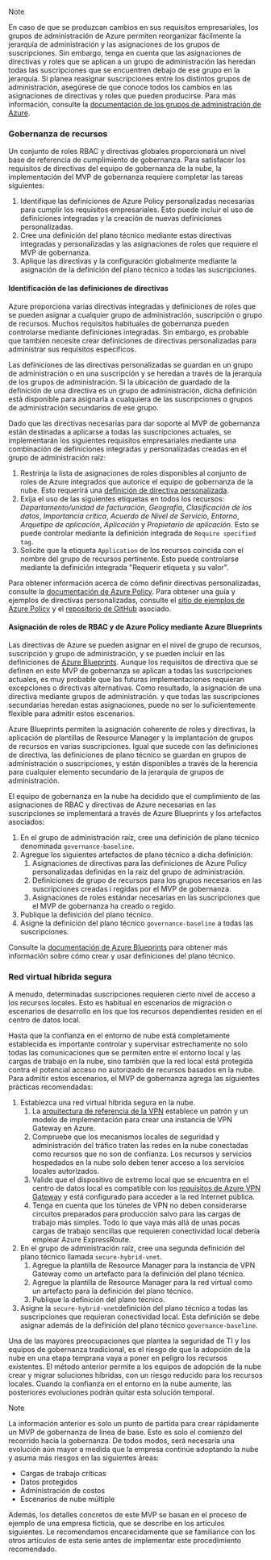 <!-- TEMPLATE FILE - DO NOT ADD METADATA -->
<!-- markdownlint-disable MD002 MD041 -->
> [!NOTE]
>En caso de que se produzcan cambios en sus requisitos empresariales, los grupos de administración de Azure permiten reorganizar fácilmente la jerarquía de administración y las asignaciones de los grupos de suscripciones. Sin embargo, tenga en cuenta que las asignaciones de directivas y roles que se aplican a un grupo de administración las heredan todas las suscripciones que se encuentren debajo de ese grupo en la jerarquía. Si planea reasignar suscripciones entre los distintos grupos de administración, asegúrese de que conoce todos los cambios en las asignaciones de directivas y roles que pueden producirse. Para más información, consulte la [documentación de los grupos de administración de Azure](https://docs.microsoft.com/azure/governance/management-groups).

### <a name="governance-of-resources"></a>Gobernanza de recursos

Un conjunto de roles RBAC y directivas globales proporcionará un nivel base de referencia de cumplimiento de gobernanza. Para satisfacer los requisitos de directivas del equipo de gobernanza de la nube, la implementación del MVP de gobernanza requiere completar las tareas siguientes:

1. Identifique las definiciones de Azure Policy personalizadas necesarias para cumplir los requisitos empresariales. Esto puede incluir el uso de definiciones integradas y la creación de nuevas definiciones personalizadas.
2. Cree una definición del plano técnico mediante estas directivas integradas y personalizadas y las asignaciones de roles que requiere el MVP de gobernanza.
3. Aplique las directivas y la configuración globalmente mediante la asignación de la definición del plano técnico a todas las suscripciones.

#### <a name="identify-policy-definitions"></a>Identificación de las definiciones de directivas

Azure proporciona varias directivas integradas y definiciones de roles que se pueden asignar a cualquier grupo de administración, suscripción o grupo de recursos. Muchos requisitos habituales de gobernanza pueden controlarse mediante definiciones integradas. Sin embargo, es probable que también necesite crear definiciones de directivas personalizadas para administrar sus requisitos específicos.

Las definiciones de las directivas personalizadas se guardan en un grupo de administración o en una suscripción y se heredan a través de la jerarquía de los grupos de administración. Si la ubicación de guardado de la definición de una directiva es un grupo de administración, dicha definición está disponible para asignarla a cualquiera de las suscripciones o grupos de administración secundarios de ese grupo.

Dado que las directivas necesarias para dar soporte al MVP de gobernanza están destinadas a aplicarse a todas las suscripciones actuales, se implementarán los siguientes requisitos empresariales mediante una combinación de definiciones integradas y personalizadas creadas en el grupo de administración raíz:

1. Restrinja la lista de asignaciones de roles disponibles al conjunto de roles de Azure integrados que autorice el equipo de gobernanza de la nube. Esto requerirá una [definición de directiva personalizada](https://github.com/Azure/azure-policy/tree/master/samples/Authorization/allowed-role-definitions).
2. Exija el uso de las siguientes etiquetas en todos los recursos: *Departamento/unidad de facturación*, *Geografía*, *Clasificación de los datos*, *Importancia crítica*, *Acuerdo de Nivel de Servicio*, *Entorno*, *Arquetipo de aplicación*, *Aplicación* y *Propietario de aplicación*. Esto se puede controlar mediante la definición integrada de `Require specified tag`.
3. Solicite que la etiqueta `Application` de los recursos coincida con el nombre del grupo de recursos pertinente. Esto puede controlarse mediante la definición integrada "Requerir etiqueta y su valor".

Para obtener información acerca de cómo definir directivas personalizadas, consulte la [documentación de Azure Policy](https://docs.microsoft.com/azure/governance/policy/tutorials/create-custom-policy-definition). Para obtener una guía y ejemplos de directivas personalizadas, consulte el [sitio de ejemplos de Azure Policy](https://docs.microsoft.com/azure/governance/policy/samples) y el [repositorio de GitHub](https://github.com/Azure/azure-policy) asociado.

#### <a name="assign-azure-policy-and-rbac-roles-using-azure-blueprints"></a>Asignación de roles de RBAC y de Azure Policy mediante Azure Blueprints

Las directivas de Azure se pueden asignar en el nivel de grupo de recursos, suscripción y grupo de administración, y se pueden incluir en las definiciones de [Azure Blueprints](https://docs.microsoft.com/azure/governance/blueprints/overview). Aunque los requisitos de directiva que se definen en este MVP de gobernanza se aplican a todas las suscripciones actuales, es muy probable que las futuras implementaciones requieran excepciones o directivas alternativas. Como resultado, la asignación de una directiva mediante grupos de administración. y que todas las suscripciones secundarias heredan estas asignaciones, puede no ser lo suficientemente flexible para admitir estos escenarios.

Azure Blueprints permiten la asignación coherente de roles y directivas, la aplicación de plantillas de Resource Manager y la implantación de grupos de recursos en varias suscripciones. Igual que sucede con las definiciones de directiva, las definiciones de plano técnico se guardan en grupos de administración o suscripciones, y están disponibles a través de la herencia para cualquier elemento secundario de la jerarquía de grupos de administración.

El equipo de gobernanza en la nube ha decidido que el cumplimiento de las asignaciones de RBAC y directivas de Azure necesarias en las suscripciones se implementará a través de Azure Blueprints y los artefactos asociados:

1. En el grupo de administración raíz, cree una definición de plano técnico denominada `governance-baseline`.
2. Agregue los siguientes artefactos de plano técnico a dicha definición:
    1. Asignaciones de directivas para las definiciones de Azure Policy personalizadas definidas en la raíz del grupo de administración.
    2. Definiciones de grupo de recursos para los grupos necesarios en las suscripciones creadas i regidas por el MVP de gobernanza.
    3. Asignaciones de roles estándar necesarias en las suscripciones que el MVP de gobernanza ha creado o regido.
3. Publique la definición del plano técnico.
4. Asigne la definición del plano técnico `governance-baseline` a todas las suscripciones.

Consulte la [documentación de Azure Blueprints](https://docs.microsoft.com/azure/governance/blueprints/overview) para obtener más información sobre cómo crear y usar definiciones del plano técnico.

### <a name="secure-hybrid-vnet"></a>Red virtual híbrida segura

A menudo, determinadas suscripciones requieren cierto nivel de acceso a los recursos locales. Esto es habitual en escenarios de migración o escenarios de desarrollo en los que los recursos dependientes residen en el centro de datos local.

Hasta que la confianza en el entorno de nube está completamente establecida es importante controlar y supervisar estrechamente no solo todas las comunicaciones que se permiten entre el entorno local y las cargas de trabajo en la nube, sino también que la red local está protegida contra el potencial acceso no autorizado de recursos basados en la nube. Para admitir estos escenarios, el MVP de gobernanza agrega las siguientes prácticas recomendadas:

1. Establezca una red virtual híbrida segura en la nube.
    1. La [arquitectura de referencia de la VPN](https://docs.microsoft.com/azure/architecture/reference-architectures/hybrid-networking/vpn) establece un patrón y un modelo de implementación para crear una instancia de VPN Gateway en Azure.
    2. Compruebe que los mecanismos locales de seguridad y administración del tráfico traten las redes en la nube conectadas como recursos que no son de confianza. Los recursos y servicios hospedados en la nube solo deben tener acceso a los servicios locales autorizados.
    3. Valide que el dispositivo de extremo local que se encuentra en el centro de datos local es compatible con los [requisitos de Azure VPN Gateway](https://docs.microsoft.com/azure/vpn-gateway/vpn-gateway-about-vpn-devices) y está configurado para acceder a la red Internet pública.
    4. Tenga en cuenta que los túneles de VPN no deben considerarse circuitos preparados para producción salvo para las cargas de trabajo más simples. Todo lo que vaya más allá de unas pocas cargas de trabajo sencillas que requieren conectividad local debería emplear Azure ExpressRoute.
1. En el grupo de administración raíz, cree una segunda definición del plano técnico llamada `secure-hybrid-vnet`.
    1. Agregue la plantilla de Resource Manager para la instancia de VPN Gateway como un artefacto para la definición del plano técnico.
    2. Agregue la plantilla de Resource Manager para la red virtual como un artefacto para la definición del plano técnico.
    3. Publique la definición del plano técnico.
1. Asigne la `secure-hybrid-vnet`definición del plano técnico a todas las suscripciones que requieran conectividad local. Esta definición se debe asignar además de la definición del plano técnico `governance-baseline`.

Una de las mayores preocupaciones que plantea la seguridad de TI y los equipos de gobernanza tradicional, es el riesgo de que la adopción de la nube en una etapa temprana vaya a poner en peligro los recursos existentes. El método anterior permite a los equipos de adopción de la nube crear y migrar soluciones híbridas, con un riesgo reducido para los recursos locales. Cuando la confianza en el entorno en la nube aumente, las posteriores evoluciones podrán quitar esta solución temporal.

> [!NOTE]
> La información anterior es solo un punto de partida para crear rápidamente un MVP de gobernanza de línea de base. Esto es solo el comienzo del recorrido hacia la gobernanza. De todos modos, será necesaria una evolución aún mayor a medida que la empresa continúe adoptando la nube y asuma más riesgos en las siguientes áreas:
>
> - Cargas de trabajo críticas
> - Datos protegidos
> - Administración de costos
> - Escenarios de nube múltiple
>
> Además, los detalles concretos de este MVP se basan en el proceso de ejemplo de una empresa ficticia, que se describe en los artículos siguientes. Le recomendamos encarecidamente que se familiarice con los otros artículos de esta serie antes de implementar este procedimiento recomendado.
